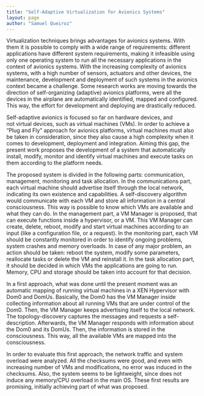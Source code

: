 ```yaml
---
title: "Self-Adaptive Virtualization for Avionics Systems"
layout: page
author: "Samuel Queiroz"
---
```

Virtualization techniques brings advantages for avionics systems. With them it is possible to comply with a wide range of requirements: different applications have different system requirements, making it infeasible using only one operating system to run all the necessary applications in the context of avionics systems. With the increasing complexity of avionics systems, with a high number of sensors, actuators and other devices, the maintenance, development and deployment of such systems in the avionics context became a challenge. Some research works are moving towards the direction of self-organizing (adaptive) avionics platforms, were all the devices in the airplane are automatically identified, mapped and configured. This way, the effort for development and deploying are drastically reduced. 

Self-adaptive avionics is focused so far on hardware devices, and not virtual devices, such as virtual machines (VMs). In order to achieve a “Plug and Fly” approach for avionics platforms, virtual machines must also be taken in consideration, since they also cause a high complexity when it comes to development, deployment and integration. Aiming this gap, the present work proposes the development of a system that automatically install, modify, monitor and identify virtual machines and execute tasks on them according to the platform needs.

The proposed system is divided in the following parts: communication, management, monitoring and task allocation. In the communications part, each virtual machine should advertise itself through the local network, indicating its own existence and capabilities. A self-discovery algorithm would communicate with each VM and store all information in a central consciousness. This way is possible to know which VMs are available and what they can do. In the management part, a VM Manager is proposed, that can execute functions inside a hypervisor, or a VM. This VM Manager can create, delete, reboot, modify and start virtual machines according to an input (like a configuration file, or a request). In the monitoring part, each VM should be constantly monitored in order to identify ongoing problems, system crashes and memory overloads. In case of any major problem, an action should be taken: reboot the system, modify some parameters, reallocate tasks or delete the VM and reinstall it. In the task allocation part, it should be decided in which VMs the applications are going to run. Memory, CPU and storage should be taken into account for that decision.

In a first approach, what was done until the present moment was an automatic mapping of running virtual machines in a XEN Hypervisor with Dom0 and DomUs. Basically, the Dom0 has the VM Manager inside collecting information about all running VMs that are under control of the Dom0. Then, the VM Manager keeps advertising itself to the local network. The topology-discovery captures the messages and requests a self-description. Afterwards, the VM Manager responds with information about the Dom0 and its DomUs. Then, the information is stored in the consciousness. This way, all the available VMs are mapped into the consciousness.

In order to evaluate this first approach, the network traffic and system overload were analyzed. All the checksums were good, and even with increasing number of VMs and modifications, no error was induced in the checksums. Also, the system seems to be lightweight, since does not induce any memory/CPU overload in the main OS. These first results are promising, initially achieving part of what was proposed.

